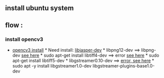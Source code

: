 ## install ubuntu system
## flow :
### install opencv3
* [opencv3 install](https://www.learnopencv.com/install-opencv3-on-ubuntu/)
      * Need install: [libjasper-dev](https://blog.csdn.net/CAU_Ayao/article/details/83990246)
      * libpng12-dev ==> libpng-dev [see here](https://askubuntu.com/questions/991706/e-package-libpng12-dev-has-no-installation-candidate)
      * sudo apt-get install libtiff4-dev ==> error [see here](https://hant-kb.kutu66.com/others/post_12889923)
          *  sudo apt-get install libtiff5-dev
       * libgstreamer0.10-dev ==> [error, see here](https://mlog.club/article/2282932)
           * sudo apt -y install libgstreamer1.0-dev libgstreamer-plugins-base1.0-dev
         
